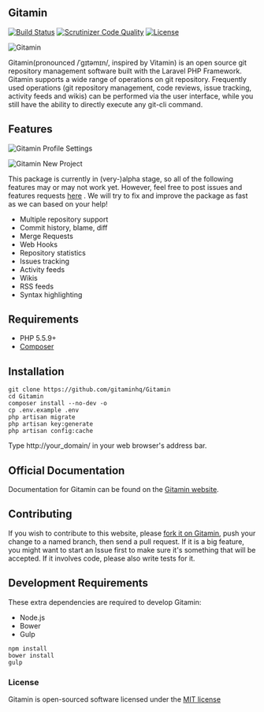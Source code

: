 ## Gitamin


[![Build Status](https://travis-ci.org/gitaminhq/Gitamin.svg)](https://travis-ci.org/gitaminhq/Gitamin)
[![Scrutinizer Code Quality](https://scrutinizer-ci.com/g/gitaminhq/Gitamin/badges/quality-score.png?b=master)](https://scrutinizer-ci.com/g/gitaminhq/Gitamin/?branch=master)
[![License](https://poser.pugx.org/gitaminhq/Gitamin/license.svg)](https://packagist.org/packages/gitaminhq/Gitamin)

![Gitamin](https://camo.githubusercontent.com/0befc9a96508922a1b1465952ecf2d3e00115a7e/687474703a2f2f7777772e363438322e636f6d2f676974616d696e2e706e673f726e643d313233)

Gitamin(pronounced /ˈgɪtəmɪn/, inspired by Vitamin) is an open source git repository management software built with the Laravel PHP Framework. Gitamin supports a wide range of operations on git repository. Frequently used operations (git repository management, code reviews, issue tracking, activity feeds and wikis) can be performed via the user interface, while you still have the ability to directly execute any git-cli command.

## Features

![Gitamin Profile Settings](https://camo.githubusercontent.com/50134ffc1fc11e9f1014f344e4b93c762de0ccdb/687474703a2f2f7777772e363438322e636f6d2f70726f66696c652e706e673f726e643d31)

![Gitamin New Project](https://camo.githubusercontent.com/5853e06153e5c89948b527972fa40ad625e4bb92/687474703a2f2f7777772e363438322e636f6d2f70726f6a6563742e706e673f726e643d31)

This package is currently in (very-)alpha stage, so all of the following features may or may not work yet. However, feel free to post issues and features requests [here](https://github.com/gitaminhq/Gitamin/issues) . We will try to fix and improve the package as fast as we can based on your help!

* Multiple repository support
* Commit history, blame, diff
* Merge Requests
* Web Hooks
* Repository statistics
* Issues tracking
* Activity feeds
* Wikis
* RSS feeds
* Syntax highlighting

## Requirements

- PHP 5.5.9+
- [Composer](https://getcomposer.org)

## Installation

```shell
git clone https://github.com/gitaminhq/Gitamin
cd Gitamin
composer install --no-dev -o
cp .env.example .env
php artisan migrate
php artisan key:generate
php artisan config:cache
```
Type http://your_domain/ in your web browser's address bar.

## Official Documentation 

Documentation for Gitamin can be found on the [Gitamin website](http://gitamin.com/docs).

## Contributing

If you wish to contribute to this website, please [fork it on Gitamin](https://github.com/gitaminhq/Gitamin), push your change to a named branch, then send a pull request. If it is a big feature, you might want to start an Issue first to make sure it's something that will be accepted.  If it involves code, please also write tests for it.

## Development Requirements

These extra dependencies are required to develop Gitamin:

- Node.js
- Bower
- Gulp

```shell
npm install
bower install
gulp
```

### License

Gitamin is open-sourced software licensed under the [MIT license](http://opensource.org/licenses/MIT)
